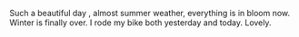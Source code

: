 Such a beautiful day , almost summer weather, everything is in bloom now. Winter is finally over. I rode my bike both yesterday and today. Lovely. 
